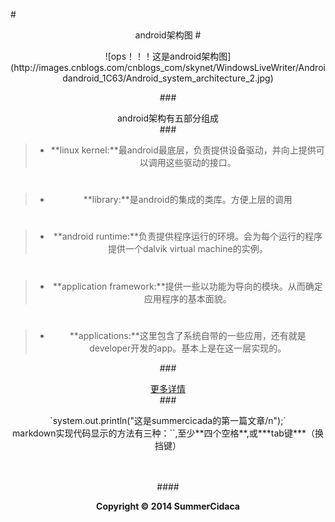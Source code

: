 #<center>android架构图 #
<center>![ops！！！这是android架构图](http://images.cnblogs.com/cnblogs_com/skynet/WindowsLiveWriter/Androidandroid_1C63/Android_system_architecture_2.jpg)</center>

###<center>android架构有五部分组成</center>###
>*   **linux kernel:**最android最底层，负责提供设备驱动，并向上提供可以调用这些驱动的接口。  
#
>*   **library:**是android的集成的类库。方便上层的调用
#  
>*   **android runtime:**负责提供程序运行的环境。会为每个运行的程序提供一个dalvik virtual machine的实例。
#   
>*   **application framework:**提供一些以功能为导向的模块。从而确定应用程序的基本面貌。  
#
>*   **applications:**这里包含了系统自带的一些应用，还有就是developer开发的app。基本上是在这一层实现的。

###<center>[更多详情](http://mobile.51cto.com/android-235496.htm "Google工程师多图详解Android系统架构")</center>###

<center>`system.out.println("这是summercicada的第一篇文章/n");`

<center> markdown实现代码显示的方法有三种：``,至少**四个空格**,或***tab键***（换挡键）

<br/>
<br/>
<br/>

####<center>**Copyright &copy; 2014 SummerCidaca**</center>